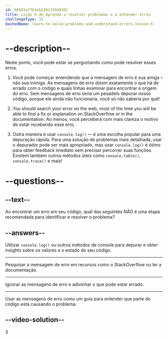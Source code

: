 ```yaml
---
id: 66581a7fb1eb228115949301
title: Lição H de Aprenda a resolver problemas e a entender erros
challengeType: 15
dashedName: learn-to-solve-problems-and-understand-errors-lesson-h
---
```


# --description--

Neste ponto, você pode estar se perguntando como pode resolver esses erros.

1. Você pode começar entendendo que a mensagem de erro é sua amiga – não sua inimiga. As mensagens de erro dizem exatamente o que há de errado com o código e quais linhas examinar para encontrar a origem do erro. Sem mensagens de erro seria um pesadelo depurar nosso código, porque ele ainda não funcionaria, você só não saberia por quê!

1. You should search your error on the web, most of the time you will be able to find a fix or explanation on StackOverflow or in the documentation. Ao menos, você perceberá com mais clareza o motivo de estar recebendo esse erro.

1. Outra maneira é usar `console.log()` — é uma escolha popular para uma depuração rápida. Para uma solução de problemas mais detalhada, usar o depurador pode ser mais apropriado, mas usar `console.log()` é ótimo para obter feedback imediato sem precisar percorrer suas funções. Existem também outros métodos úteis como `console.table()`, `console.trace()` e mais!

# --questions--

## --text--

Ao encontrar um erro em seu código, qual das seguintes NÃO é uma etapa recomendada para identificar e resolver o problema?

## --answers--

Utilizar `console.log()` ou outros métodos de console para depurar e obter insights sobre os valores e o estado do seu código.

---

Pesquisar a mensagem de erro em recursos como o StackOverflow ou ler a documentação.

---

Ignorar as mensagens de erro e adivinhar o que pode estar errado.

---

Usar as mensagens de erro como um guia para entender que parte do código está causando o problema.

## --video-solution--

3

